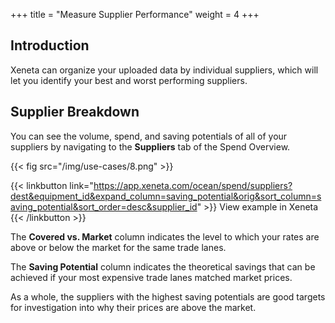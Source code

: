 +++
title = "Measure Supplier Performance"
weight = 4
+++

## Introduction

Xeneta can organize your uploaded data by individual suppliers, which will let you identify your best and worst performing suppliers.

## Supplier Breakdown

You can see the volume, spend, and saving potentials of all of your suppliers by navigating to the **Suppliers** tab of the Spend Overview.

{{< fig src="/img/use-cases/8.png" >}}

{{< linkbutton link="https://app.xeneta.com/ocean/spend/suppliers?dest&equipment_id&expand_column=saving_potential&orig&sort_column=saving_potential&sort_order=desc&supplier_id" >}} View example in Xeneta {{< /linkbutton >}}

The **Covered vs. Market** column indicates the level to which your rates are above or below the market for the same trade lanes. 

The **Saving Potential** column indicates the theoretical savings that can be achieved if your most expensive trade lanes matched market prices. 

As a whole, the suppliers with the highest saving potentials are good targets for investigation into why their prices are above the market. 

<!-- Carrier Spread, Regular Benchmarking -->